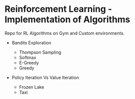 # Reinforcement Learning - Implementation of Algorithms
Repo for RL Algorithms on Gym and Custom environments.

* Bandits Exploration
    * Thompson Sampling
    * Softmax
    * E-Greedy
    * Greedy

* Policy Iteration Vs Value Iteration
    * Frozen Lake
    * Taxi


    
    
